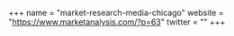 +++
name = "market-research-media-chicago"
website = "https://www.marketanalysis.com/?p=63"
twitter = ""
+++
